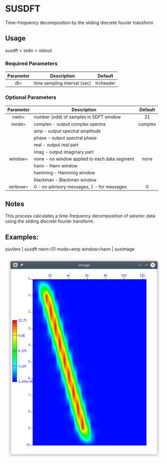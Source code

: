 # SUSDFT                                                                       
Time-frequency decomposition by the sliding discrete fourier transform         
                                                                               
## Usage                                                                       
   susdft < stdin > stdout                                                     
                                                                               
### Required Parameters                                                        
| Parameter | Description                                     | Default       |
|:---------:| ----------------------------------------------- |:-------------:|
| dt=       | time sampling interval (sec)                    | trcheader     |
                                                                               
### Optional Parameters                                                        
| Parameter | Description                                     | Default       |
|:---------:| ----------------------------------------------- |:-------------:|
| nwin=     | number (odd) of samples in SDFT window          | 31            |
| mode=     | complex - output complex spectra                | complex       |
|           | amp - output spectral amplitude                 |               |
|           | phase - output spectral phase                   |               |
|           | real - output real part                         |               |
|           | imag - output imaginary part                    |               |
| window=   | none - no window applied to each data segment   | none          |
|           | hann - Hann window                              |               |
|           | hamming - Hamming window                        |               |
|           | blackman - Blackman window                      |               |
| verbose=  | 0 - no advisory messages, 1 - for messages      | 0             |
                                                                               
## Notes                                                                       
This process calculates a time-frequency decomposition of seismic data using 
the sliding discrete fourier transform.                                        
                                                                               
## Examples: 
   suvibro | susdft nwin=51 mode=amp window=hann | suximage 
 
 ![susdft example](images/susdft_2.png) 
 
